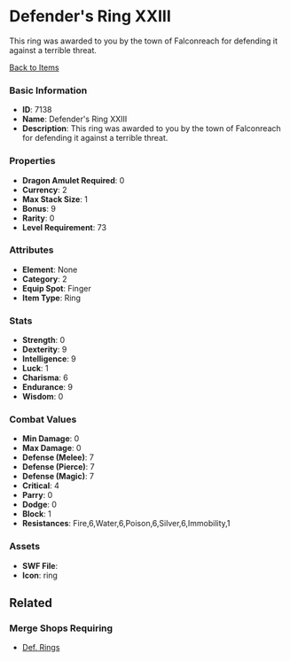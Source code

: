 # Defender's Ring XXIII

This ring was awarded to you by the town of Falconreach for defending it against a terrible threat. 

[Back to Items](../items.md)

### Basic Information

- **ID**: 7138
- **Name**: Defender&#039;s Ring XXIII
- **Description**: This ring was awarded to you by the town of Falconreach for defending it against a terrible threat. 

### Properties

- **Dragon Amulet Required**: 0
- **Currency**: 2
- **Max Stack Size**: 1
- **Bonus**: 9
- **Rarity**: 0
- **Level Requirement**: 73

### Attributes

- **Element**: None
- **Category**: 2
- **Equip Spot**: Finger
- **Item Type**: Ring

### Stats

- **Strength**: 0
- **Dexterity**: 9
- **Intelligence**: 9
- **Luck**: 1
- **Charisma**: 6
- **Endurance**: 9
- **Wisdom**: 0

### Combat Values

- **Min Damage**: 0
- **Max Damage**: 0
- **Defense (Melee)**: 7
- **Defense (Pierce)**: 7
- **Defense (Magic)**: 7
- **Critical**: 4
- **Parry**: 0
- **Dodge**: 0
- **Block**: 1
- **Resistances**: Fire,6,Water,6,Poison,6,Silver,6,Immobility,1

### Assets

- **SWF File**: 
- **Icon**: ring

## Related

### Merge Shops Requiring

- [Def. Rings](../merge-shops/3-def-rings.md)

